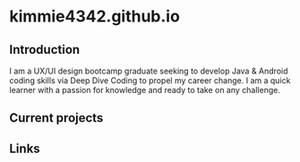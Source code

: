 # kimmie4342.github.io

## Introduction
I am a UX/UI design bootcamp graduate seeking to develop Java & Android coding skills via Deep Dive Coding to propel my career change. I am a quick learner with a passion for knowledge and ready to take on any challenge.

## Current projects

## Links
